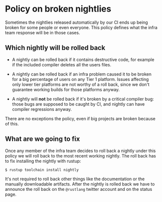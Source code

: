# Policy on broken nightlies

Sometimes the nightlies released automatically by our CI ends up being broken
for some people or even everyone. This policy defines what the infra team
response will be in those cases.

## Which nightly will be rolled back

* A nightly can be rolled back if it contains destructive code, for
  example if the included compiler deletes all the users files.

* A nightly can be rolled back if an infra problem caused it to be broken for a
  big percentage of users on any Tier 1 platform. Issues affecting only lower
  tier platforms are not worthy of a roll back, since we don't guarantee working
  builds for those platforms anyway.

* A nightly will **not** be rolled back if it's broken by a critical compiler
  bug: those bugs are supposed to be caught by CI, and nightly can have
  compiler regressions anyway.

There are no exceptions the policy, even if big projects are broken because of
this.

## What are we going to fix

Once any member of the infra team decides to roll back a nightly under this
policy we will roll back to the most recent working nightly. The roll back has
to fix installing the nightly with rustup:

```
$ rustup toolchain install nightly
```

It's not required to roll back other things like the documentation or the
manually downloadable artifacts. After the nightly is rolled back we have to
announce the roll back on the `@rustlang` twitter account and on the status
page.
